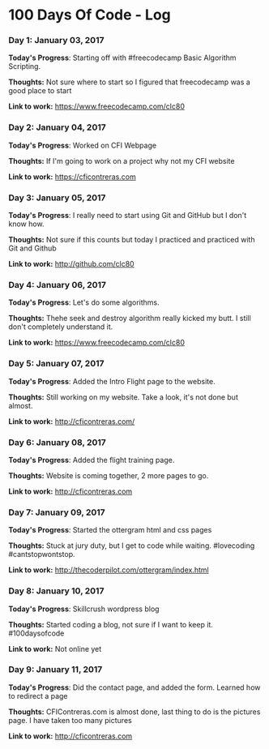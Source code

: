 # 100 Days Of Code - Log

### Day 1: January 03, 2017

**Today's Progress**: Starting off with #freecodecamp Basic Algorithm Scripting.

**Thoughts:** Not sure where to start so I figured that freecodecamp was a good place to start

**Link to work:** https://www.freecodecamp.com/clc80

### Day 2: January 04, 2017

**Today's Progress**: Worked on CFI Webpage

**Thoughts:** If I'm going to work on a project why not my CFI website

**Link to work:** https://cficontreras.com

### Day 3: January 05, 2017

**Today's Progress**: I really need to start using Git and GitHub but I don't know how. 

**Thoughts:** Not sure if this counts but today I practiced and practiced with Git and Github

**Link to work:** http://github.com/clc80

### Day 4: January 06, 2017

**Today's Progress**: Let's do some algorithms.

**Thoughts:** Thehe seek and destroy algorithm really kicked my butt. I still don't completely understand it.

**Link to work:** https://www.freecodecamp.com/clc80

### Day 5: January 07, 2017

**Today's Progress**: Added the Intro Flight page to the website.

**Thoughts:** Still working on my website. Take a look, it's not done but almost.  

**Link to work:** http://cficontreras.com/ 

### Day 6: January 08, 2017

**Today's Progress**: Added the flight training page.

**Thoughts:** Website is coming together, 2 more pages to go.

**Link to work:** http://cficontreras.com

### Day 7: January 09, 2017

**Today's Progress**: Started the ottergram html and css pages

**Thoughts:** Stuck at jury duty, but I get to code while waiting. #lovecoding #cantstopwontstop.

**Link to work:** http://thecoderpilot.com/ottergram/index.html

### Day 8: January 10, 2017

**Today's Progress**: Skillcrush wordpress blog

**Thoughts:** Started coding a blog, not sure if I want to keep it. #100daysofcode

**Link to work:** Not online yet

### Day 9: January 11, 2017

**Today's Progress**: Did the contact page, and added the form. Learned how to redirect a page

**Thoughts:** CFIContreras.com  is almost done, last thing to do is the pictures page. I have taken too many pictures 

**Link to work:** http://cficontreras.com
